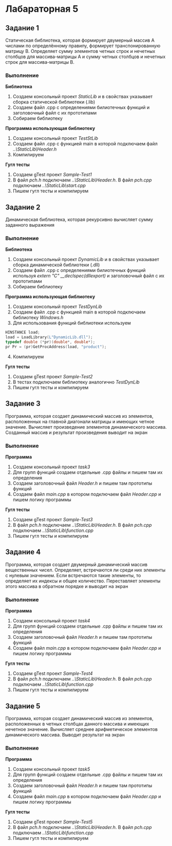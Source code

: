 # Лабараторная 5
## Задание 1
Статическая библиотека, которая формирует двумерный массив A числами по определённому правилу, формирует транспонированную матрицу B. Определяет сумму
элементов четных строк и нечетных столбцов для массива-матрицы А и сумму четных столбцов и нечетных строк для массива-матрицы В.
### Выполнение
**Библиотека**
1. Создаем консольный проект *StaticLib* и в свойствах указывает сборка статической библиотеки (.lib)
2. Создаем файл .cpp с определениями билиотечных функций и заголовочный файл с их прототипами
3. Собираем библиотеку

**Программа использующая библиотеку**
1. Создаем консольный проект *TestStLib*
2. Создаем файл .cpp с функцией main в которой подключаем файл *..\StaticLib\Header.h*
3. Компилируем

**Гугл тесты**
1. Создаем gTest проект *Sample-Test1*
2. В файл *pch.h* подключаем *..\StaticLib\Header.h*. В файл *pch.cpp* подключаем *..\StaticLib\start.cpp*
3. Пишем гугл тесты и компилируем

## Задание 2
Динамическая библиотека, которая рекурсивно вычисляет сумму заданного выражения
### Выполнение
**Библиотека**
1. Создаем консольный проект *DynamicLib* и в свойствах указывает сборка динамической библиотеки (.dll)
2. Создаем файл .cpp с определениями билиотечных функций используя *extern "C" __declspec(dllexport)* и заголовочный файл с их прототипами
3. Собираем библиотеку
   
**Программа использующая библиотеку**
1. Создаем консольный проект *TestDynLib*
2. Создаем файл .cpp с функцией main в которой подключаем библиотеку *Windows.h*
3. Для использования функций библиотеки используем
```c++
HINSTANCE load;
load = LoadLibrary(L"DynamicLib.dll");
typedef double (*pr)(double*, double*);
pr Pr = (pr)GetProcAddress(load, "product");
```
4. Компилируем

**Гугл тесты**
1. Создаем gTest проект *Sample-Test2*
2. В тестах подключаем библиотеку аналогично *TestDynLib*
3. Пишем гугл тесты и компилируем

## Задание 3
Программа, которая создает динамический массив из элементов, расположенных на главной диагонали матрицы и имеющих четное значение. Вычисляет произведение элементов динамического массива. Созданный массив и результат произведения выводит на экран
### Выполнение
**Программа**
1. Создаем консольный проект *task3*
2. Для групп функций создаем отдельные .cpp файлы и пишем там их определения
3. Создаем заголовочный файл *Header.h* и пишем там прототипы функций
4. Создаем файл *main.cpp* в котором подключаем файл *Header.cpp* и пишем логику программы

**Гугл тесты**
1. Создаем gTest проект *Sample-Test3*
2. В файл *pch.h* подключаем *..\StaticLib\Header.h*. В файл *pch.cpp* подключаем *..\StaticLib\function.cpp*
3. Пишем гугл тесты и компилируем

## Задание 4
Программа, которая создает двумерный динамический массив вещественных чисел. Определяет, встречаются ли среди них элементы с нулевым значением. Если встречаются такие элементы, то определяет их индексы и общее количество. Переставляет элементы этого массива в обратном порядке и выводит на экран
### Выполнение
**Программа**
1. Создаем консольный проект *task4*
2. Для групп функций создаем отдельные .cpp файлы и пишем там их определения
3. Создаем заголовочный файл *Header.h* и пишем там прототипы функций
4. Создаем файл *main.cpp* в котором подключаем файл *Header.cpp* и пишем логику программы

**Гугл тесты**
1. Создаем gTest проект *Sample-Test4*
2. В файл *pch.h* подключаем *..\StaticLib\Header.h*. В файл *pch.cpp* подключаем *..\StaticLib\function.cpp*
3. Пишем гугл тесты и компилируем

## Задание 5
Программа, которая создает динамический массив из элементов, расположенных в четных столбцах данного массива и имеющих нечетное значение. Вычисляет среднее арифметическое элементов динамического массива. Выводит результат на экран
### Выполнение
**Программа**
1. Создаем консольный проект *task5*
2. Для групп функций создаем отдельные .cpp файлы и пишем там их определения
3. Создаем заголовочный файл *Header.h* и пишем там прототипы функций
4. Создаем файл *main.cpp* в котором подключаем файл *Header.cpp* и пишем логику программы

**Гугл тесты**
1. Создаем gTest проект *Sample-Test5*
2. В файл *pch.h* подключаем *..\StaticLib\Header.h*. В файл *pch.cpp* подключаем *..\StaticLib\function.cpp*
3. Пишем гугл тесты и компилируем
